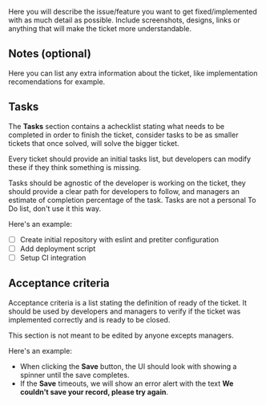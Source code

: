 Here you will describe the issue/feature you want to get fixed/implemented with as much detail as possible. Include screenshots, designs, links or anything that will make the ticket more understandable.

## Notes (optional)

Here you can list any extra information about the ticket, like implementation recomendations for example.

## Tasks

The **Tasks** section contains a achecklist stating what needs to be completed in order to finish the ticket, consider tasks to be as smaller tickets that once solved, will solve the bigger ticket. 

Every ticket should provide an initial tasks list, but developers can modify these if they think something is missing.

Tasks should be agnostic of the developer is working on the ticket, they should provide a clear path for developers to follow, and managers an estimate of completion percentage of the task. Tasks are not a personal To Do list, don't use it this way.

Here's an example:

- [ ] Create initial repository with eslint and pretiter configuration
- [ ] Add deployment script
- [ ] Setup CI integration

## Acceptance criteria

Acceptance criteria is a list stating the definition of ready of the ticket. It should be used by developers and managers to verify if the ticket was implemented correctly and is ready to be closed.

This section is not meant to be edited by anyone excepts managers.

Here's an example:

- When clicking the **Save** button, the UI should look with showing a spinner until the save completes.
- If the **Save** timeouts, we will show an error alert with the text **We couldn't save your record, please try again**.